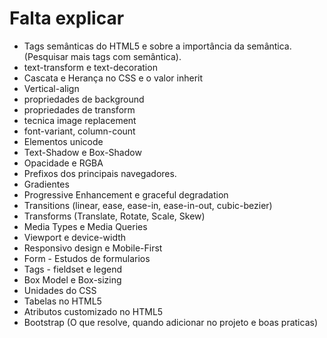 # Falta explicar

- Tags semânticas do HTML5 e sobre a importância da semântica. (Pesquisar mais tags com semântica).
- text-transform e text-decoration
- Cascata e Herança no CSS e o valor inherit
- Vertical-align
- propriedades de background
- propriedades de transform
- tecnica image replacement
- font-variant, column-count
- Elementos unicode
- Text-Shadow e Box-Shadow
- Opacidade e RGBA
- Prefixos dos principais navegadores.
- Gradientes
- Progressive Enhancement e graceful degradation
- Transitions (linear, ease, ease-in, ease-in-out, cubic-bezier)
- Transforms (Translate, Rotate, Scale, Skew)
- Media Types e Media Queries
- Viewport e device-width
- Responsivo design e Mobile-First
- Form - Estudos de formularios
- Tags - fieldset e legend
- Box Model e Box-sizing
- Unidades do CSS
- Tabelas no HTML5
- Atributos customizado no HTML5
- Bootstrap (O que resolve, quando adicionar no projeto e boas praticas)
